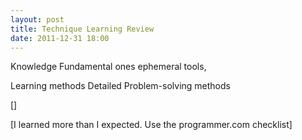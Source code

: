```yaml
---
layout: post
title: Technique Learning Review
date: 2011-12-31 18:00
---
```

Knowledge
  Fundamental ones
  ephemeral
    tools,

Learning methods
  Detailed
  Problem-solving methods

 []

 [I learned more than I expected. Use the programmer.com checklist]
